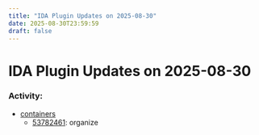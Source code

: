 ```yaml
---
title: "IDA Plugin Updates on 2025-08-30"
date: 2025-08-30T23:59:59
draft: false
---
```


# IDA Plugin Updates on 2025-08-30

### Activity:
  - [containers](https://github.com/robert-iw3/containers)
    - [53782461](https://github.com/robert-iw3/containers/commit/53782461f9408dbd885344193978a8f154d1422f): organize
